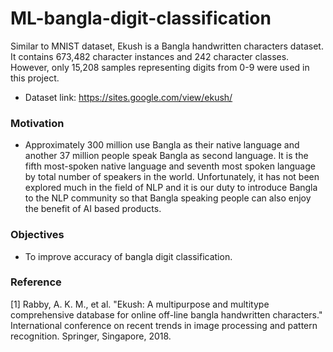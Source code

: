 # ML-bangla-digit-classification
Similar to MNIST dataset, Ekush is a Bangla handwritten characters dataset. It contains 673,482 character instances and 242 character classes. However, only 15,208 samples representing digits from 0-9 were used in this project.

- Dataset link: https://sites.google.com/view/ekush/

### Motivation
- Approximately 300 million use Bangla as their native language and another 37 million people speak Bangla as second language. It is the fifth most-spoken native language and seventh most spoken language by total number of speakers in the world. Unfortunately, it has not been explored much in the field of NLP and it is our duty to introduce Bangla to the NLP community so that Bangla speaking people can also enjoy the benefit of AI based products.

### Objectives
- To improve accuracy of bangla digit classification.

### Reference
[1] Rabby, A. K. M., et al. "Ekush: A multipurpose and multitype comprehensive database for online off-line bangla handwritten characters." International conference on recent trends in image processing and pattern recognition. Springer, Singapore, 2018.
